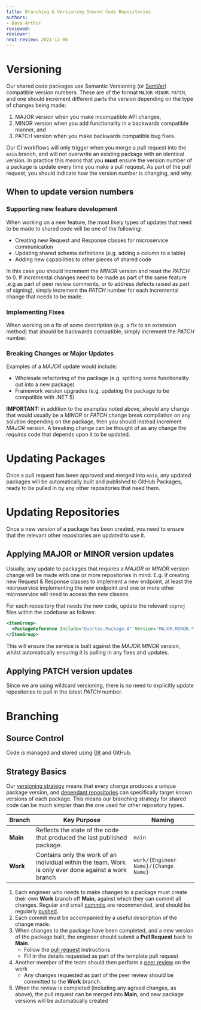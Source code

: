 ```yaml
---
title: Branching & Versioning Shared Code Repositories
authors: 
- Dave Arthur
reviewed: 
reviewer:
next-review: 2021-11-06
---
```


# Versioning

Our shared code packages use Semantic Versioning (or [SemVer](https://semver.org/)) compatible version numbers. These are of the format `MAJOR.MINOR.PATCH`, and one should increment different parts the version depending on the type of changes being made:

1. MAJOR version when you make incompatible API changes,
2. MINOR version when you add functionality in a backwards compatible manner, and
3. PATCH version when you make backwards compatible bug fixes.

Our CI workflows will only trigger when you merge a pull request into the `main` branch, and will not overwrite an existing package with an identical version. In practice this means that you **must** ensure the version number of a package is update every time you make a pull request. As part of the pull request, you should indicate how the version number is changing, and why.

## When to update version numbers

### Supporting new feature development

When working on a new feature, the most likely types of updates that need to be made to shared code will be one of the following:

* Creating new Request and Response classes for microservice communication
* Updating shared schema definitions (e.g. adding a column to a table)
* Adding new capabilities to other pieces of shared code

In this case you should increment the _MINOR_ version and reset the _PATCH_ to 0. If incremental changes need to be made as part of the same feature .e.g as part of peer review comments, or to address defects raised as part of signing), simply increment the _PATCH_ number for each incremental change that needs to be made.

### Implementing Fixes

When working on a fix of some description (e.g. a fix to an extension method) that should be backwards compatible, simply increment the _PATCH_ number.

### Breaking Changes or Major Updates

Examples of a _MAJOR_ update would include:

* Wholesale refactoring of the package (e.g. splitting some functionality out into a new package)
* Framework version upgrades (e.g. updating the package to be compatible with .NET 5)

**IMPORTANT:** in addition to the examples noted above, should any change that would usually be a _MINOR_ or _PATCH_ change break compilation on any solution depending on the package, then you should instead increment _MAJOR_ version. A breaking change can be thought of as any change the _requires_ code that depends upon it to be updated.

# Updating Packages

Once a pull request has been approved and merged into `main`, any updated packages will be automatically built and published to GitHub Packages, ready to be pulled in by any other repositories that need them.

# Updating Repositories

Once a new version of a package has been created, you need to ensure that the relevant other repositories are updated to use it.

## Applying MAJOR or MINOR version updates

Usually, any update to packages that requires a _MAJOR_ or _MINOR_ version change will be made with one or more repositories in mind. E.g. if creating new Request & Response classes to implement a new endpoint, at least the microservice implementing the new endpoint and one or more other microservice will need to access the new classes.

For each repository that needs the new code, update the relevant `csproj` files within the codebase as follows:

```xml
<ItemGroup>
  <PackageReference Include="Quartex.Package.A" Version="MAJOR.MINOR.*" />
</ItemGroup>
```

This will ensure the service is built against the _MAJOR.MINOR_ version, whilst automatically ensuring it is pulling in any fixes and updates.

## Applying PATCH version updates

Since we are using wildcard versioning, there is no need to explicitly update repositories to pull in the latest _PATCH_ number. 

# Branching

## Source Control
Code is managed and stored using [Git](https://git-scm.com/docs) and GitHub.

## Strategy Basics

Our [versioning strategy](#versioning) means that every change produces a unique package version, and [dependant repositories](#updating-repositories) can specifically target known versions of each package. This means our branching strategy for shared code can be much simpler than the one used for other repository types.

| **Branch** | **Key Purpose** | **Naming** |
|--|--|--|
| **Main** | Reflects the state of the code that produced the last published package.  | `main` |
| **Work** | Contains only the work of an individual within the team. Work is only ever done against a work branch | `work/{Engineer Name}/{Change Name}`|

1. Each engineer who needs to make changes to a package must create their own **Work** branch off **Main**, against which they can commit all changes. Regular and small [commits](https://git-scm.com/docs/git-commit) are recommended, and should be regularly [pushed](https://git-scm.com/docs/git-push). 
1. Each commit must be accompanied by a useful description of the change made.
1. When changes to the package have been completed, and a new version of the package built, the engineer should submit a **Pull Request** back to **Main**.
    - Follow the [pull request](/6.-Engineering/Peer-Reviewing/Pull-Requests#creating-a-pull-request) instructions
    - Fill in the details requested as part of the template pull request
1. Another member of the team should then perform a [peer review](/6.-Engineering/Peer-Reviewing) on the work
    - Any changes requested as part of the peer review should be committed to the **Work** branch.
1. When the review is completed (including any agreed changes, as above), the pull request can be merged into **Main**, and new package versions will be automatically created
